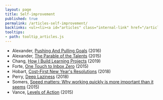 ```yaml
---
layout: page
title: Self-improvement
published: true
permalink: /articles-self-improvement/
backlinks: <ul><li><a id="articles" class="internal-link" href="/articles/">Articles</a></li></ul>
tooltips: 
- path: tooltip_articles.js
---
```


* Alexander, [Pushing And Pulling Goals](https://slatestarcodex.com/2016/07/18/pushing-and-pulling-goals/) (2016)
* Alexander, [The Parable of the Talents](https://slatestarcodex.com/2015/01/31/the-parable-of-the-talents/) (2015)
* Chang, [How I Build Learning Projects](https://medium.com/@rchang/how-i-build-learning-projects-part-i-54dbaad68961) (2019)
* Forte, [One Touch to Inbox Zero](https://fortelabs.co/blog/one-touch-to-inbox-zero/) (2015)
* Hobart, [Cost-First New Year's Resolutions](https://medium.com/@byrnehobart/cost-first-new-years-resolutions-6bb30393201d) (2018)
* Perry, [Deep Laziness](https://www.ribbonfarm.com/2018/04/06/deep-laziness/) (2018)
* Somers, [Speed matters: Why working quickly is more important than it seems](https://jsomers.net/blog/speed-matters) (2015)
* Vance, [Levels of Action](https://www.lesswrong.com/posts/guDcrPqLsnhEjrPZj/levels-of-action) (2015)
